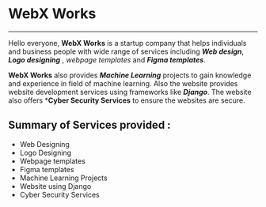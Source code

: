 # WebX Works #
---
Hello everyone, **WebX Works** is a startup company that helps individuals and business people with wide range of services including ***Web design***, ***Logo designing*** , *webpage templates* and ***Figma templates***.


   **WebX Works** also provides ***Machine Learning*** projects to gain knowledge and experience in field of machine learning. Also the website provides website development services using frameworks like  ***Django***. The website also offers ***Cyber Security Services** to ensure the websites are secure.
   

## Summary of Services provided : 

   - Web Designing
   - Logo Designing
   - Webpage templates
   - Figma templates
   - Machine Learning Projects
   - Website using Django
   - Cyber Security Services
